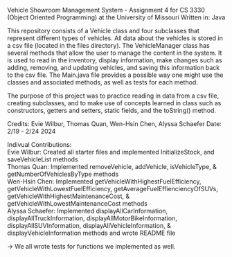 Vehicle Showroom Management System - Assignment 4 for CS 3330 (Object Oriented Programming) at the University of Missouri
Written in: Java

This repository consists of a Vehicle class and four subclasses that represent different types of vehicles. All data about the vehicles is stored in a csv file (located in the files directory). The VehicleManager class has several methods that allow the user to manage the content in the system. It is used to read in the inventory, display information, make changes such as adding, removing, and updating vehicles, and saving this information back to the csv file. The Main.java file provides a possible way one might use the classes and associated methods, as well as tests for each method. 

The purpose of this project was to practice reading in data from a csv file, creating subclasses, and to make use of concepts learned in class such as constructors, getters and setters, static fields, and the toString() method. 

Credits: Evie Wilbur, Thomas Quan, Wen-Hsin Chen, Alyssa Schaefer
Date: 2/19 - 2/24 2024

Indivual Contributions:<br>
Evie Wilbur: Created all starter files and implemented InitializeStock, and saveVehicleList methods<br>
Thomas Quan: Implemented removeVehicle, addVehicle, isVehicleType, & getNumberOfVehiclesByType methods<br>
Wen-Hsin Chen: Implemented getVehicleWithHighestFuelEfficiency, getVehicleWithLowestFuelEfficiency, getAverageFuelEffienciencyOfSUVs, getVehicleWithHighestMaintenanceCost, & getVehicleWithLowestMaintenanceCost methods<br>
Alyssa Schaefer: Implemented displayAllCarInformation, displayAllTruckInformation, displayAllMotorBikeInformation, displayAllSUVInformation, displayAllVehicleInformation, & displayVehicleInformation methods and wrote README file<br>

-> We all wrote tests for functions we implemented as well. 

